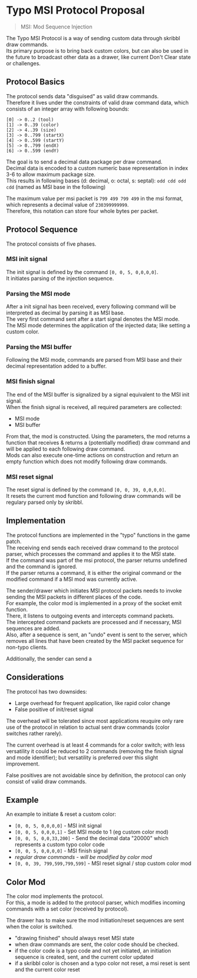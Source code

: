 # Typo MSI Protocol Proposal

> MSI: Mod Sequence Injection

The Typo MSI Protocol is a way of sending custom data through skribbl draw commands.  
Its primary purpose is to bring back custom colors, but can also be used in the future to broadcast other data as a drawer, like current Don't Clear state or challenges.

## Protocol Basics
The protocol sends data "disguised" as valid draw commands.  
Therefore it lives under the constraints of valid draw command data, which consists of an integer array with following bounds:

```
[0] -> 0..2 (tool)
[1] -> 0..39 (color)
[2] -> 4..39 (size)
[3] -> 0..799 (startX)
[4] -> 0..599 (startY)
[5] -> 0..799 (endX)
[6] -> 0..599 (endY)
```

The goal is to send a decimal data package per draw command.  
Decimal data is encoded to a custom numeric base representation in index 3-6 to allow maximum package size.  
This results in following bases (d: decimal, o: octal, s: septal):
`odd cdd odd cdd` (named as MSI base in the following)

The maximum value per msi packet is `799 499 799 499` in the msi format, which represents a decimal value of `230399999999`.  
Therefore, this notation can store four whole bytes per packet.

## Protocol Sequence
The protocol consists of five phases.
### MSI init signal
The init signal is defined by the command `[0, 0, 5, 0,0,0,0]`.  
It initiates parsing of the injection sequence.
### Parsing the MSI mode
After a init signal has been received, every following command will be interpreted as decimal by parsing it as MSI base.  
The very first command sent after a start signal denotes the MSI mode.  
The MSI mode determines the application of the injected data; like setting a custom color.
### Parsing the MSI buffer
Following the MSI mode, commands are parsed from MSI base and their decimal representation added to a buffer.
### MSI finish signal
The end of the MSI buffer is signalized by a signal equivalent to the MSI init signal.  
When the finish signal is received, all required parameters are collected:
- MSI mode
- MSI buffer

From that, the mod is constructed.
Using the parameters, the mod returns a function that receives & returns a (potentially modified) draw command and will be applied to each following draw command.  
Mods can also execute one-time actions on construction and return an empty function which does not modify following draw commands.
### MSI reset signal
The reset signal is defined by the command `[0, 0, 39, 0,0,0,0]`.  
It resets the current mod function and following draw commands will be regulary parsed only by skribbl.

## Implementation
The protocol functions are implemented in the "typo" functions in the game patch.  
The receiving end sends each received draw command to the protocol parser, which processes the command and applies it to the MSI state.  
If the command was part of the msi protocol, the parser returns undefined and the command is ignored.  
If the parser returns a command, it is either the original command or the modified command if a MSI mod was currently active.  

The sender/drawer which initiates MSI protocol packets needs to invoke sending the MSI packets in different places of the code.  
For example, the color mod is implemented in a proxy of the socket emit function.  
There, it listens to outgoing events and intercepts command packets.  
The intercepted command packets are processed and if necessary, MSI sequences are added.  
Also, after a sequence is sent, an "undo" event is sent to the server, which removes all lines that have been created by the MSI packet sequence for non-typo clients.

Additionally, the sender can send a 

## Considerations
The protocol has two downsides:
- Large overhead for frequent application, like rapid color change
- False positive of init/reset signal

The overhead will be tolerated since most applications reuquire only rare use of the protocol in relation to actual sent draw commands (color switches rather rarely).

The current overhead is at least 4 commands for a color switch; with less versatility it could be reduced to 2 commands (removing the finish signal and mode identifier); but versatility is preferred over this slight improvement.

False positives are not avoidable since by definition, the protocol can only consist of valid draw commands.

## Example
An example to initiate & reset a custom color:
- `[0, 0, 5, 0,0,0,0]` - MSI init signal
- `[0, 0, 5, 0,0,0,1]` - Set MSI mode to 1 (eg custom color mod)
- `[0, 0, 5, 0,0,33,200]` - Send the decimal data "20000" which represents a custom typo color code
- `[0, 0, 5, 0,0,0,0]` - MSI finish signal  
-  *regular draw commands - will be modified by color mod*
- `[0, 0, 39, 799,599,799,599]` - MSI reset signal / stop custom color mod

## Color Mod
The color mod implements the protocol.  
For this, a mode is added to the protocol parser, which modifies incoming commands with a set color (received by protocol).

The drawer has to make sure the mod initiation/reset sequences are sent when the color is switched.
- "drawing finished" should always reset MSI state
- when draw commands are sent, the color code should be checked.
- if the color code is a typo code and not yet initiated, an initiation sequence is created, sent, and the current color updated
- if a skribbl color is chosen and a typo color not reset, a msi reset is sent and the current color reset
